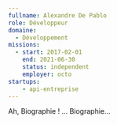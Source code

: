 ```yaml
---
fullname: Alexandre De Pablo
role: Développeur
domaine:
  - Développement
missions:
  - start: 2017-02-01
    end: 2021-06-30
    status: independent
    employer: octo
startups:
    - api-entreprise
---
```


Ah, Biographie ! … Biographie…
